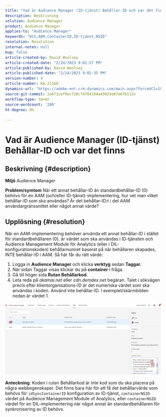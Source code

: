 ```yaml
---
title: "Vad är Audience Manager (ID-tjänst) Behållar-ID och var det finns"
description: Beskrivning
solution: Audience Manager
product: Audience Manager
applies-to: "Audience Manager"
keywords: "KCS,AAM,ContainerID,ID-tjänst,NSID"
resolution: Resolution
internal-notes: null
bug: false
article-created-by: David Woolsey
article-created-date: "2/24/2023 9:01:57 PM"
article-published-by: David Woolsey
article-published-date: "2/24/2023 9:02:35 PM"
version-number: 4
article-number: KA-21168
dynamics-url: "https://adobe-ent.crm.dynamics.com/main.aspx?forceUCI=1&pagetype=entityrecord&etn=knowledgearticle&id=539a2674-86b4-ed11-83fe-6045bd006b25"
source-git-commit: 2a671cef9ec728c74f64194a43029e07e6fb112e
workflow-type: tm+mt
source-wordcount: '280'
ht-degree: 0%

---
```


# Vad är Audience Manager (ID-tjänst) Behållar-ID och var det finns

## Beskrivning {#description}

<b>Miljö</b>
Audience Manager


<b>Problem/symtom</b>
När ett annat behållar-ID än standardbehållar-ID (0) behövs för en AAM (och/eller ID-tjänst)-implementering, hur vet man vilket behållar-ID som ska användas? Är det behållar-ID:t i det AAM användargränssnittet eller något annat värde?


## Upplösning {#resolution}


När en AAM-implementering behöver använda ett annat behållar-ID i stället för standardbehållaren (0), är värdet som ska användas i ID-tjänsten och Audience Management Module för Analytics (eller i DIL-konfigurationskoden) behållarnumret baserat på när behållaren skapades, INTE behållar-ID i AAM. Så här får du rätt värde:

1. Logga in <b>Audience Manager </b>och klicka <b>verktyg</b> sedan <b>Taggar.</b>
2. När sidan Taggar visas klickar du på <b>container</b> i fråga.
3. Gå till höger sida <b>Rutan Behållarkod.</b>
4. Leta reda på *akamai.net* eller *cdn.demdex.net* begäran. Talet i sökvägen precis efter klientorganisations-ID är det numeriska värdet som ska användas i koden. Använd inte behållar-ID. I exemplet/skärmbilden nedan är värdet 1.


![](assets/4768ad75-347c-ed11-81ac-6045bd006a22.png)

<b>Anteckning</b>: Koden i rutan Behållarkod är inte kod som du ska placera på några webbegenskaper. Det finns bara här för att få det behållarvärde som behövs för `idSyncContainerID` konfiguration av ID-tjänst, `containerNSID` värdet på Audience Management Module of Analytics, eller `containerNSID` värdet för en DIL-implementering när något annat än standardbehållaren för synkronisering av ID behövs.


